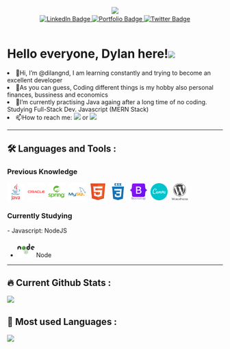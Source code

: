 <div id="header" align="center">
  <img src="https://media.giphy.com/media/fwbZnTftCXVocKzfxR/giphy.gif" width="300"/>
</div>

<div id="badges" align ="center">
  <a href="https://www.linkedin.com/in/dylan-perez/">
    <img src="https://img.shields.io/badge/LinkedIn-blue?style=for-the-badge&logo=linkedin&logoColor=white" alt="LinkedIn Badge"/>
  </a>
  <a href="Portfolio-soon">
    <img src="https://img.shields.io/badge/portfolio-orange?style=for-the-badge&logo=google&logoColor=white" alt="Portfolio Badge"/>
  </a>
  <a href="https://twitter.com/aharon98">
    <img src="https://img.shields.io/badge/Twitter-blue?style=for-the-badge&logo=twitter&logoColor=white" alt="Twitter Badge"/>
  </a>
</div>
<div align="center">
  <img src="https://komarev.com/ghpvc/?username=dilangnd&style=flat-square&color=blue" alt=""/>
</div
  <div text-align="center">
    <h1> Hello everyone, Dylan here!<img src="https://media.giphy.com/media/hvRJCLFzcasrR4ia7z/giphy.gif" width="30px"/></h1>
</div

-  👋Hi, I’m @dilangnd, I am learning constantly and trying to become an excellent developer 
-  👀As you can guess, Coding different things is my hobby also personal finances, bussiness and economics
-  🌱I’m currently practising Java againg after a long time of no coding. Studying Full-Stack Dev. Javascript (MERN Stack)
-  📫How to reach me: <a href="https://X.com/aharon98"><img src="https://img.shields.io/badge/Twitter-blue?style=for-the-badge&logo=twitter&logoColor=white" /></a> or 
    <a href="https://www.linkedin.com/in/dylan-perez/"><img src="https://img.shields.io/badge/Linkedin-strong?style=for-the-badge&logo=linkedin&logoColor=white" /></a>
  
  
---

## :hammer_and_wrench: Languages and Tools :
  <h3>Previous Knowledge</h3>
  <div>
      <img src="https://github.com/devicons/devicon/blob/master/icons/java/java-original-wordmark.svg" title="Java" alt="Java" width="40" height="40"/>&nbsp;
      <img src="https://github.com/devicons/devicon/blob/master/icons/oracle/oracle-original.svg" title="Oracle" alt="Oracle" width="40" height="40"/>&nbsp;
      <img src="https://github.com/devicons/devicon/blob/master/icons/spring/spring-original-wordmark.svg" title="Spring" alt="Spring" width="40" height="40"/>&nbsp;
      <img src="https://github.com/devicons/devicon/blob/master/icons/mysql/mysql-original-wordmark.svg" title="MySQL"  alt="MySQL" width="40" height="40"/>&nbsp;
      <img src="https://github.com/devicons/devicon/blob/master/icons/html5/html5-original.svg" title="HTML5" alt="HTML" width="40" height="40"/>&nbsp;
      <img src="https://github.com/devicons/devicon/blob/master/icons/css3/css3-plain-wordmark.svg"  title="CSS3" alt="CSS" width="40" height="40"/>&nbsp;
      <img src="https://github.com/devicons/devicon/blob/master/icons/bootstrap/bootstrap-original-wordmark.svg" title="Bootstrap"  alt="Bootstrap" width="40" height="40"/>&nbsp;
      <img src="https://github.com/devicons/devicon/blob/master/icons/canva/canva-original.svg" title="Canva"  alt="Canva" width="40" height="40"/>&nbsp;
      <img src="https://github.com/devicons/devicon/blob/master/icons/wordpress/wordpress-plain-wordmark.svg" title="Wordpress"  alt="Wordpress" width="40" height="40"/>&nbsp;
</div>
  <h3>Currently Studying</h3>
    - Javascript: NodeJS
      <ul>
        <li><img src="https://github.com/devicons/devicon/blob/master/icons/nodejs/nodejs-original-wordmark.svg" title="NodeJS" alt="NodeJS" width="40" height="40"/> Node</li>
      </ul>

---

## :fire: Current Github Stats :
<a href="https://git.io/streak-stats"><img src="https://github-readme-streak-stats.herokuapp.com?user=dilangnd&theme=vision-friendly-dark&date_format=j%20M%5B%20Y%5D"/></a>

## :space_invader: Most used Languages :
<a href="https://github.com/anuraghazra/github-readme-stats"><img src="https://github-readme-stats.vercel.app/api/top-langs/?username=dilangnd&layout=compact&theme=vision-friendly-dark"/></a>



<!---
dilangnd/dilangnd is a ✨ special ✨ repository because its `README.md` (this file) appears on your GitHub profile.
You can click the Preview link to take a look at your changes.
--->
